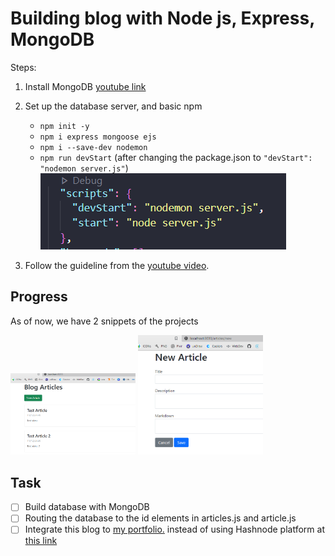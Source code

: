 # Building blog with Node js, Express, MongoDB

Steps:

1. Install MongoDB [youtube link](https://www.youtube.com/watch?v=wcx3f0eUiAw)

2. Set up the database server, and basic npm

   - `npm init -y`
   - `npm i express mongoose ejs`
   - `npm i --save-dev nodemon`
   - `npm run devStart` (after changing the package.json to `"devStart": "nodemon server.js"`)
     ![package.json snippet](/images/devstart.PNG)

3. Follow the guideline from the [youtube video](https://www.youtube.com/watch?v=1NrHkjlWVhM).

## Progress

As of now, we have 2 snippets of the projects

<img src="/images/progressV1.PNG" alt="drawing" width="200"/>

<img src="/images/progressV2.PNG" alt="drawing" width="200"/>

## Task

- [ ] Build database with MongoDB
- [ ] Routing the database to the id elements in articles.js and article.js
- [ ] Integrate this blog to [my portfolio.](farahanasuhaimi.com) instead of using Hashnode platform at [this link](blog.farahanasuhaimi.com)

